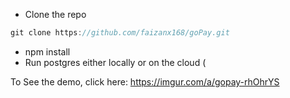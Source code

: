- Clone the repo

```jsx
git clone https://github.com/faizanx168/goPay.git
```

- npm install
- Run postgres either locally or on the cloud (

To See the demo, click here: https://imgur.com/a/gopay-rhOhrYS
